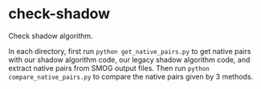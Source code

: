 # check-shadow

Check shadow algorithm. 

In each directory, first run `python get_native_pairs.py` to get native pairs with our shadow algorithm code, our legacy shadow algorithm code, and extract native pairs from SMOG output files. Then run `python compare_native_pairs.py` to compare the native pairs given by 3 methods. 



